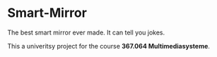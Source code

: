 # Smart-Mirror
 The best smart mirror ever made.
 It can tell you jokes.
 
 This a univeritsy project for the course **367.064	Multimediasysteme**.

